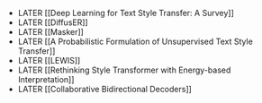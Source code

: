 - LATER [[Deep Learning for Text Style Transfer: A Survey]]
- LATER [[DiffusER]]
- LATER [[Masker]]
- LATER [[A Probabilistic Formulation of Unsupervised Text Style Transfer]]
- LATER [[LEWIS]]
- LATER [[Rethinking Style Transformer with Energy-based Interpretation]]
- LATER [[Collaborative Bidirectional Decoders]]